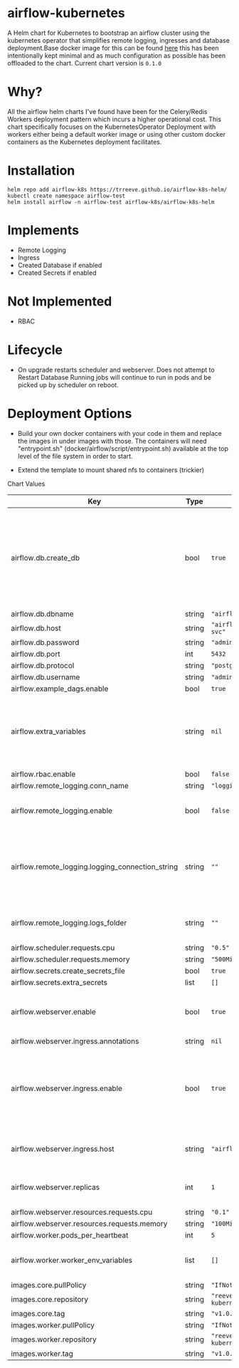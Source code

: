 airflow-kubernetes
==================
A Helm chart for Kubernetes to bootstrap an airflow cluster using the kubernetes
operator that simplifies remote logging, ingresses and database deployment.Base docker image for this 
can be found [here](https://hub.docker.com/repository/docker/reevedata/airflow-kubernetes)
this has been intentionally kept minimal and as much configuration as possible has been offloaded to the chart. 
Current chart version is `0.1.0`

Why?
===

All the airflow helm charts I've found have been for the Celery/Redis Workers deployment pattern
which incurs a higher operational cost. This chart specifically focuses on the KubernetesOperator Deployment
with workers either being a default worker image or using other custom docker containers as the 
Kubernetes deployment facilitates. 


Installation
===========

    helm repo add airflow-k8s https://trreeve.github.io/airflow-k8s-helm/
    kubectl create namespace airflow-test
    helm install airflow -n airflow-test airflow-k8s/airflow-k8s-helm


Implements
==========
- Remote Logging
- Ingress
- Created Database if enabled
- Created Secrets if enabled

Not Implemented
==============
- RBAC

Lifecycle
========= 
- On upgrade restarts scheduler and webserver. Does not attempt to Restart Database
Running jobs will continue to run in pods and be picked up by scheduler on reboot.  

Deployment Options
==================
- Build your own docker containers with your code in them and replace the images 
in under images with those. The containers will need "entrypoint.sh" (docker/airflow/script/entrypoint.sh) available 
at the top level of the file system in order to start. 

- Extend the template to mount shared nfs to containers (trickier)


Chart Values

| Key | Type | Default | Description |
|-----|------|---------|-------------|
| airflow.db.create_db | bool | `true` | whether to create a postgres database, if false then you will need to provide information for an external DB (Postgres Recommended) |
| airflow.db.dbname | string | `"airflow"` |  |
| airflow.db.host | string | `"airflow-default-db-svc"` |  |
| airflow.db.password | string | `"admin"` |  |
| airflow.db.port | int | `5432` |  |
| airflow.db.protocol | string | `"postgresql+psycopg2"` |  |
| airflow.db.username | string | `"admin"` |  |
| airflow.example_dags.enable | bool | `true` |  |
| airflow.extra_variables | string | `nil` | Additional variables that will be created in the environment of airflow and scheduler containers |
| airflow.rbac.enable | bool | `false` | Not Functioning |
| airflow.remote_logging.conn_name | string | `"logging"` |  |
| airflow.remote_logging.enable | bool | `false` | Create remote logging connection (recommended) |
| airflow.remote_logging.logging_connection_string | string | `""` | the raw string that to provide your logging connection, recommended to use a secret file for production. |
| airflow.remote_logging.logs_folder | string | `""` | target folder for your remote logging connection |
| airflow.scheduler.requests.cpu | string | `"0.5"` |  |
| airflow.scheduler.requests.memory | string | `"500Mi"` |  |
| airflow.secrets.create_secrets_file | bool | `true` |  |
| airflow.secrets.extra_secrets | list | `[]` |  |
| airflow.webserver.enable | bool | `true` | enable webserver component allowing you to access a ui |
| airflow.webserver.ingress.annotations | string | `nil` |  |
| airflow.webserver.ingress.enable | bool | `true` | create an ingress to allow you to access your webserver from outside the cluster. you will need to provide annotations. |
| airflow.webserver.ingress.host | string | `"airflow.example.com"` | the host to set up for your cluster (requires dns)  |
| airflow.webserver.replicas | int | `1` | Number of replica pods for serving UI requests.  |
| airflow.webserver.resources.requests.cpu | string | `"0.1"` |  |
| airflow.webserver.resources.requests.memory | string | `"100Mi"` |  |
| airflow.worker.pods_per_heartbeat | int | `5` |  |
| airflow.worker.worker_env_variables | list | `[]` | Extra variables to be made available on worker pods.|
| images.core.pullPolicy | string | `"IfNotPresent"` |  |
| images.core.repository | string | `"reevedata/airflow-kubernetes"` |  |
| images.core.tag | string | `"v1.0.1"` |  |
| images.worker.pullPolicy | string | `"IfNotPresent"` |  |
| images.worker.repository | string | `"reevedata/airflow-kubernetes"` |  |
| images.worker.tag | string | `"v1.0.1"` |  |
